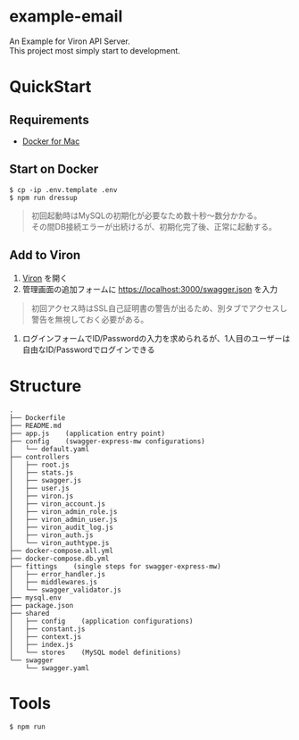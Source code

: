 # example-email

An Example for Viron API Server.  
This project most simply start to development.

# QuickStart

## Requirements

- [Docker for Mac](https://docs.docker.com/docker-for-mac/)

## Start on Docker

```
$ cp -ip .env.template .env
$ npm run dressup
```

> 初回起動時はMySQLの初期化が必要なため数十秒〜数分かかる。  
> その間DB接続エラーが出続けるが、初期化完了後、正常に起動する。

## Add to Viron

1. [Viron](https://cam-inc.github.io/viron/latest) を開く
1. 管理画面の追加フォームに [https://localhost:3000/swagger.json](https://localhost:3000/swagger.json) を入力

  > 初回アクセス時はSSL自己証明書の警告が出るため、別タブでアクセスし警告を無視しておく必要がある。

1. ログインフォームでID/Passwordの入力を求められるが、1人目のユーザーは自由なID/Passwordでログインできる

# Structure

```
.
├── Dockerfile
├── README.md
├── app.js    (application entry point)
├── config    (swagger-express-mw configurations)
│   └── default.yaml
├── controllers
│   ├── root.js
│   ├── stats.js
│   ├── swagger.js
│   ├── user.js
│   ├── viron.js
│   ├── viron_account.js
│   ├── viron_admin_role.js
│   ├── viron_admin_user.js
│   ├── viron_audit_log.js
│   ├── viron_auth.js
│   └── viron_authtype.js
├── docker-compose.all.yml
├── docker-compose.db.yml
├── fittings    (single steps for swagger-express-mw)
│   ├── error_handler.js
│   ├── middlewares.js
│   └── swagger_validator.js
├── mysql.env
├── package.json
├── shared
│   ├── config    (application configurations)
│   ├── constant.js
│   ├── context.js
│   ├── index.js
│   └── stores    (MySQL model definitions)
└── swagger
    └── swagger.yaml
```

# Tools

```
$ npm run
```
